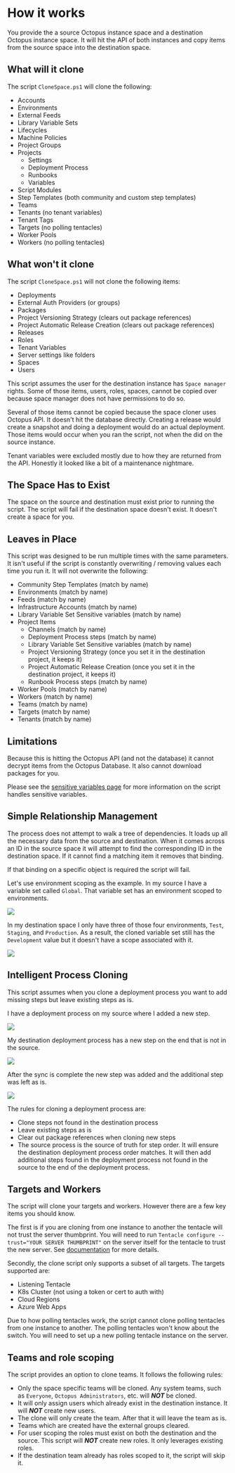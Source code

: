 # How it works
You provide the a source Octopus instance space and a destination Octopus instance space.  It will hit the API of both instances and copy items from the source space into the destination space.

## What will it clone
The script `CloneSpace.ps1` will clone the following:

- Accounts
- Environments
- External Feeds
- Library Variable Sets
- Lifecycles
- Machine Policies
- Project Groups
- Projects
    - Settings
    - Deployment Process
    - Runbooks
    - Variables
- Script Modules
- Step Templates (both community and custom step templates)
- Teams
- Tenants (no tenant variables)
- Tenant Tags
- Targets (no polling tentacles)
- Worker Pools
- Workers (no polling tentacles)

## What won't it clone
The script `CloneSpace.ps1` will not clone the following items:
- Deployments
- External Auth Providers (or groups)
- Packages
- Project Versioning Strategy (clears out package references)
- Project Automatic Release Creation (clears out package references)
- Releases
- Roles
- Tenant Variables
- Server settings like folders
- Spaces
- Users

This script assumes the user for the destination instance has `Space manager` rights.  Some of those items, users, roles, spaces, cannot be copied over because space manager does not have permissions to do so.

Several of those items cannot be copied because the space cloner uses Octopus API.  It doesn't hit the database directly.  Creating a release would create a snapshot and doing a deployment would do an actual deployment.  Those items would occur when you ran the script, not when the did on the source instance.

Tenant variables were excluded mostly due to how they are returned from the API.  Honestly it looked like a bit of a maintenance nightmare.

## The Space Has to Exist
The space on the source and destination must exist prior to running the script.  The script will fail if the destination space doesn't exist.  It doesn't create a space for you.

## Leaves in Place
This script was designed to be run multiple times with the same parameters.  It isn't useful if the script is constantly overwriting / removing values each time you run it.  It will not overwrite the following:

- Community Step Templates (match by name)
- Environments (match by name)
- Feeds (match by name)
- Infrastructure Accounts (match by name)
- Library Variable Set Sensitive variables (match by name)
- Project Items
    - Channels (match by name)
    - Deployment Process steps (match by name)    
    - Library Variable Set Sensitive variables (match by name)    
    - Project Versioning Strategy (once you set it in the destination project, it keeps it)
    - Project Automatic Release Creation (once you set it in the destination project, it keeps it)
    - Runbook Process steps (match by name)    
- Worker Pools (match by name)
- Workers (match by name)
- Teams (match by name)
- Targets (match by name)
- Tenants (match by name)

## Limitations
Because this is hitting the Octopus API (and not the database) it cannot decrypt items from the Octopus Database.  It also cannot download packages for you.

Please see the [sensitive variables page](SensitiveVariables.md) for more information on the script handles sensitive variables.

## Simple Relationship Management
The process does not attempt to walk a tree of dependencies.  It loads up all the necessary data from the source and destination.  When it comes across an ID in the source space it will attempt to find the corresponding ID in the destination space.  If it cannot find a matching item it removes that binding.  

If that binding on a specific object is required the script will fail.  

Let's use environment scoping as the example.  In my source I have a variable set called `Global`.  That variable set has an environment scoped to environments.

![](../img/source-global-variables-environment-scoping.png)

In my destination space I only have three of those four environments, `Test`, `Staging`, and `Production`.  As a result, the cloned variable set still has the `Development` value but it doesn't have a scope associated with it.

![](../img/destination-global-variables-environment-scoping-missing-env.png)

## Intelligent Process Cloning
This script assumes when you clone a deployment process you want to add missing steps but leave existing steps as is.

I have a deployment process on my source where I added a new step.

![](../img/process-source-added-step.png)

My destination deployment process has a new step on the end that is not in the source.

![](../img/destination-deployment-process-before-sync.png)

After the sync is complete the new step was added and the additional step was left as is.

![](../img/destination-deployment-process-after-sync.png)

The rules for cloning a deployment process are:

- Clone steps not found in the destination process
- Leave existing steps as is
- Clear out package references when cloning new steps
- The source process is the source of truth for step order.  It will ensure the destination deployment process order matches.  It will then add additional steps found in the deployment process not found in the source to the end of the deployment process.

## Targets and Workers

The script will clone your targets and workers.  However there are a few key items you should know.

The first is if you are cloning from one instance to another the tentacle will not trust the server thumbprint.  You will need to run `Tentacle configure --trust="YOUR SERVER THUMBPRINT"` on the server itself for the tentacle to trust the new server.  See [documentation](https://octopus.com/docs/octopus-rest-api/tentacle.exe-command-line/configure) for more details.

Secondly, the clone script only supports a subset of all targets.  The targets supported are:

- Listening Tentacle
- K8s Cluster (not using a token or cert to auth with)
- Cloud Regions
- Azure Web Apps

Due to how polling tentacles work, the script cannot clone polling tentacles from one instance to another.  The polling tentacles won't know about the switch.  You will need to set up a new polling tentacle instance on the server. 

## Teams and role scoping

The script provides an option to clone teams.  It follows the following rules:

- Only the space specific teams will be cloned.  Any system teams, such as `Everyone`, `Octopus Administrators`, etc. will _**NOT**_ be cloned. 
- It will only assign users which already exist in the destination instance.  It will _**NOT**_ create new users.
- The clone will only create the team.  After that it will leave the team as is.  
- Teams which are created have the external groups cleared.  
- For user scoping the roles must exist on both the destination and the source.  This script will _**NOT**_ create new roles.  It only leverages existing roles.  
- If the destination team already has roles scoped to it, the script will skip it.